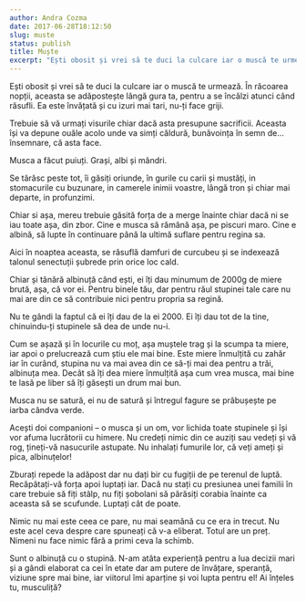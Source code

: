 ```yaml
---
author: Andra Cozma
date: 2017-06-28T18:12:50
slug: muste
status: publish
title: Muște
excerpt: "Ești obosit și vrei să te duci la culcare iar o muscă te urmează. În răcoarea nopții, aceasta se adăpostește  "
---
```

Ești obosit și vrei să te duci la culcare iar o muscă te urmează. În răcoarea nopții, aceasta se adăpostește lângă gura ta, pentru a se încălzi atunci când răsufli. Ea este învățată și cu izuri mai tari, nu-ți face griji.

Trebuie să vă urmați visurile chiar dacă asta presupune sacrificii. Aceasta își va depune ouăle acolo unde va simți căldură, bunăvoința în semn de… însemnare, că asta face.

Musca a făcut puiuți. Grași, albi și mândri.

Se târăsc peste tot, îi găsiți oriunde, în gurile cu carii și mustăți, in stomacurile cu buzunare, in camerele inimii voastre, lângă tron și chiar mai departe, in profunzimi.

Chiar si așa, mereu trebuie găsită forța de a merge înainte chiar dacă ni se iau toate așa, din zbor. Cine e musca să rămână așa, pe piscuri maro. Cine e albină, să lupte în continuare până la ultimă suflare pentru regina sa.

Aici în noaptea aceasta, se răsuflă damfuri de curcubeu și se indexează talonul senectuții șubrede prin orice loc cald.

Chiar și tânără albinuță când ești, ei îți dau minumum de 2000g de miere brută, așa, că vor ei. Pentru binele tău, dar pentru răul stupinei tale care nu mai are din ce să contribuie nici pentru propria sa regină.

Nu te gândi la faptul că ei îți dau de la ei 2000. Ei îți dau tot de la tine, chinuindu-ți stupinele să dea de unde nu-i.

Cum se așază și în locurile cu moț, așa muștele trag și la scumpa ta miere, iar apoi o prelucrează cum știu ele mai bine. Este miere înmulțită cu zahăr iar în curând, stupina nu va mai avea din ce să-ți mai dea pentru a trăi, albinuța mea. Decât să îți dea miere înmulțită așa cum vrea musca, mai bine te lasă pe liber să îți găsești un drum mai bun.

Musca nu se satură, ei nu de satură și întregul fagure se prăbușește pe iarba cândva verde.

Acești doi companioni – o musca și un om, vor lichida toate stupinele și își vor afuma lucrătorii cu himere. Nu credeți nimic din ce auziți sau vedeți și vă rog, țineți-vă nasucurile astupate. Nu inhalați fumurile lor, că veți ameți și pica, albinuțelor!

Zburați repede la adăpost dar nu dați bir cu fugiții de pe terenul de luptă. Recăpătați-vă forța apoi luptați iar. Dacă nu stați cu presiunea unei familii în care trebuie să fiți stâlp, nu fiți șobolani să părăsiți corabia înainte ca aceasta să se scufunde. Luptați cât de poate.

Nimic nu mai este ceea ce pare, nu mai seamănă cu ce era in trecut. Nu este acel ceva despre care spuneați că v-a eliberat. Totul are un preț. Nimeni nu face nimic fără a primi ceva la schimb.

Sunt o albinuță cu o stupină. N-am atâta experiență pentru a lua decizii mari și a gândi elaborat ca cei în etate dar am putere de învățare, speranță, viziune spre mai bine, iar viitorul îmi aparține și voi lupta pentru el! Ai înțeles tu, musculiță?
    